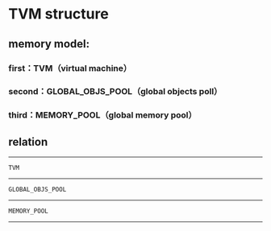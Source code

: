 # TVM structure

## memory model:

### first：TVM（virtual machine）
### second：GLOBAL_OBJS_POOL（global objects poll）
### third：MEMORY_POOL（global memory pool）

## relation

-------------------------------------------------
    TVM
-------------------------------------------------
    GLOBAL_OBJS_POOL
-------------------------------------------------
    MEMORY_POOL
-------------------------------------------------
